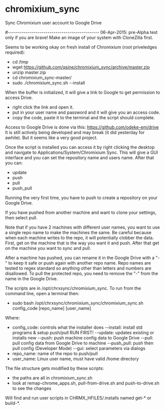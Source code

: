 # chromixium_sync
Sync Chromixium user account to Google Drive

#----------------------------------------------
06-Apr-2015: pre-Alpha test only if you are brave!  Make an image of your system with CloneZilla first.

Seems to be working okay on fresh install of Chromixium (root priveledges required):
 - cd /tmp
 - wget https://github.com/qsine/chromixium_sync/archive/master.zip
 - unzip master.zip
 - cd chromixium_sync-master/
 - sudo ./chromixium_sync.sh --install

When the buffer is initialized, it will give a link to Google to get permission to access Drive.  
 - right click the link and open it.
 - put in your user name and password and it will give you an access code.
 - copy the code, paste it to the terminal and the script should complete.

Access to Google Drive is done via this: https://github.com/odeke-em/drive
It is still actively being developed and may break (it did yesterday for awhile).  But it seems like a very good project.

Once the script is installed you can access it by right clicking the desktop and navigate to Applications/System/Chromixium Sync.  This will give a GUI interface and you can set the repository name and users name.  After that you can:
 - update
 - push
 - pull
 - push_pull

Running the very first time, you have to push to create a repository on your Google Drive. 

If you have pushed from another machine and want to clone your settings, then select pull.

Note that if you have 2 machines with different user names, you want to use a single repo name to make the machines the same.  Be careful because when each machine writes to the repo, it will potentially clobber the data.  First, get on the machine that is the way you want it and push. After that get on the machine you want to sync and pull.

After a machine has pushed, you can rename it in the Google Drive with a "-" to keep it safe or push again with another repo name.  Repo names are tested to regex standard so anything other than letters and numbers are disallowed.  To pull the protected repo, you need to remove the "-" from the name in the Google Drive.

The scripts are in /opt/chrxsync/chromixium_sync.  To run from the command line, open a terminal then:

 - sudo bash /opt/chrxsync/chromixium_sync/chromixium_sync.sh config_code [repo_name] [user_name]

Where:
 - config_code: controls what the installer does
          --install: install std programs & setup push/pull RUN FIRST!
          --update: updates existing or installs new
          --push: push machine config data to Google Drive
          --pull: pull config data from Google Drive to machine
          --push_pull: push then pull config (Developer Mode)
          --gui: select parameters via dialogs
 - repo_name: name of the repo to push/pull
 - user_name: Linux user name, must have valid /home directory

The file structure gets modified by these scripts:
 - the paths are all in chromixium_sync.sh
 - look at remap-chrome_apps.sh, pull-from-drive.sh and push-to-drive.sh to see the changes

Will find and run user scripts in CHRMX_HFILES/.installs named get-* or build-*.
